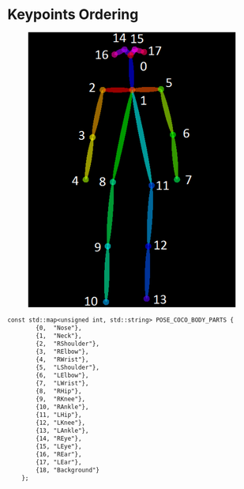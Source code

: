 # Keypoints Ordering 

<p align="center">
    <img src="keypoints_pose_18.png", width="420">
</p>

```
const std::map<unsigned int, std::string> POSE_COCO_BODY_PARTS {
        {0,  "Nose"},
        {1,  "Neck"},
        {2,  "RShoulder"},
        {3,  "RElbow"},
        {4,  "RWrist"},
        {5,  "LShoulder"},
        {6,  "LElbow"},
        {7,  "LWrist"},
        {8,  "RHip"},
        {9,  "RKnee"},
        {10, "RAnkle"},
        {11, "LHip"},
        {12, "LKnee"},
        {13, "LAnkle"},
        {14, "REye"},
        {15, "LEye"},
        {16, "REar"},
        {17, "LEar"},
        {18, "Background"}
    };
```
